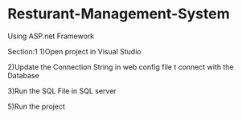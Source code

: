 # Resturant-Management-System
Using ASP.net Framework

Section:1
1)Open project in Visual Studio

2)Update the Connection String in web config file t connect with the Database
 
 <connectionStrings>
  <add name="DefaultConnection" providerName="System.Data.SqlClient" connectionString="Data Source=(LocalDb)\v11.0;Initial Catalog=aspnet-dbpro-20190303034237;Integrated Security=SSPI;AttachDBFilename=|DataDirectory|\aspnet-dbpro-20190303034237.mdf" />
  </connectionStrings>

3)Run the SQL File in SQL server

5)Run the project
